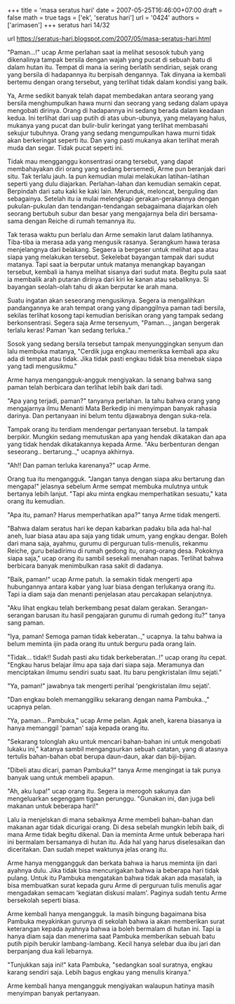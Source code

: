 +++
title = 'masa seratus hari'
date = 2007-05-25T16:46:00+07:00
draft = false
math = true
tags = ['ek', 'seratus hari']
url = '0424'
authors = ['arimasen']
+++
seratus hari 14/32 <!--more-->

url https://seratus-hari.blogspot.com/2007/05/masa-seratus-hari.html

"Paman...!" ucap Arme perlahan saat ia melihat sesosok tubuh yang dikenalinya tampak bersila dengan wajah yang pucat di sebuah batu di dalam hutan itu. Tempat di mana ia sering berlatih sendirian, sejak orang yang bersila di hadapannya itu berpisah dengannya. Tak dinyana ia kembali bertemu dengan orang tersebut, yang terlihat tidak dalam kondisi yang baik.

Ya, Arme sedikit banyak telah dapat membedakan antara seorang yang bersila menghumpulkan hawa murni dan seorang yang sedang dalam upaya mengobati dirinya. Orang di hadapannya ini sedang berada dalam keadaan kedua. Ini terlihat dari uap putih di atas ubun-ubunya, yang melayang halus, mukanya yang pucat dan bulir-bulir keringat yang terlihat membasahi sekujur tubuhnya. Orang yang sedang mengumpulkan hawa murni tidak akan berkeringat seperti itu. Dan yang pasti mukanya akan terlihat merah muda dan segar. Tidak pucat seperti ini.

Tidak mau mengganggu konsentrasi orang tersebut, yang dapat membahayakan diri orang yang sedang bersemedi, Arme pun beranjak dari situ. Tak terlalu jauh. Ia pun kemudian mulai melakukan latihan-latihan seperti yang dulu diajarkan. Perlahan-lahan dan kemudian semakin cepat. Berpindah dari satu kaki ke kaki lain. Merunduk, meloncat, berguling dan sebagainya. Setelah itu ia mulai melengkapi gerakan-gerakannya dengan pukulan-pukulan dan tendangan-tendangan sebagaimana diajarkan oleh seorang bertubuh subur dan besar yang mengajarnya bela diri bersama-sama dengan Reiche di rumah temannya itu.

Tak terasa waktu pun berlalu dan Arme semakin larut dalam latihannya. Tiba-tiba ia merasa ada yang mengusik rasanya. Serangkum hawa terasa menjelangnya dari belakang. Segaera ia bergeser untuk melihat apa atau siapa yang melakukan tersebut. Sekelebat bayangan tampak dari sudut matanya. Tapi saat ia berputar untuk matanya menangkap bayangan tersebut, kembali ia hanya melihat sisanya dari sudut mata. Begitu pula saat ia membalik arah putaran dirinya dari kiri ke kanan atau sebaliknya. Si bayangan seolah-olah tahu di akan berputar ke arah mana.

Suatu ingatan akan seseorang mengusiknya. Segera ia mengalihkan pandangannya ke arah tempat orang yang dipanggilnya paman tadi bersila, sekilas terlihat kosong tapi kemudian berisikan orang yang tampak sedang berkonsentrasi. Segera saja Arme tersenyum, "Paman..., jangan bergerak terlalu keras! Paman 'kan sedang terluka.."

Sosok yang sedang bersila tersebut tampak menyunggingkan senyum dan lalu membuka matanya, "Cerdik juga engkau memeriksa kembali apa aku ada di tempat atau tidak. Jika tidak pasti engkau tidak bisa menebak siapa yang tadi mengusikmu."

Arme hanya mengangguk-angguk mengiyakan. Ia senang bahwa sang paman telah berbicara dan terlihat lebih baik dari tadi.

"Apa yang terjadi, paman?" tanyanya perlahan. Ia tahu bahwa orang yang mengajarnya ilmu Menanti Mata Berkedip ini menyimpan banyak rahasia darinya. Dan pertanyaan ini belum tentu dijawabnya dengan suka-rela.

Tampak orang itu terdiam mendengar pertanyaan tersebut. Ia tampak berpikir. Mungkin sedang memutuskan apa yang hendak dikatakan dan apa yang tidak hendak dikatakannya kepada Arme. "Aku berbenturan dengan seseorang.. bertarung..," ucapnya akhirnya.

"Ah!! Dan paman terluka karenanya?" ucap Arme.

Orang tua itu mengangguk. "Jangan tanya dengan siapa aku bertarung dan mengapa!" jelasnya sebelum Arme sempat membuka mulutnya untuk bertanya lebih lanjut. "Tapi aku minta engkau memperhatikan sesuatu," kata orang itu kemudian.

"Apa itu, paman? Harus memperhatikan apa?" tanya Arme tidak mengerti.

"Bahwa dalam seratus hari ke depan kabarkan padaku bila ada hal-hal aneh, luar biasa atau apa saja yang tidak umum, yang engkau dengar. Boleh dari mana saja, ayahmu, gurumu di perguruan tulis-menulis, rekanmu Reiche, guru beladirimu di rumah gedong itu, orang-orang desa. Pokoknya siapa saja," ucap orang itu sambil sesekali menahan napas. Terlihat bahwa berbicara banyak menimbulkan rasa sakit di dadanya.

"Baik, paman!" ucap Arme patuh. Ia semakin tidak mengerti apa hubungannya antara kabar yang luar biasa dengan terlukanya orang itu. Tapi ia diam saja dan menanti penjelasan atau percakapan selanjutnya.

"Aku lihat engkau telah berkembang pesat dalam gerakan. Serangan-serangan barusan itu hasil pengajaran gurumu di rumah gedong itu?" tanya sang paman.

"Iya, paman! Semoga paman tidak keberatan..," ucapnya. Ia tahu bahwa ia belum meminta ijin pada orang itu untuk berguru pada orang lain.

"Tidak... tidak!! Sudah pasti aku tidak berkeberatan..!" ucap orang itu cepat. "Engkau harus belajar ilmu apa saja dari siapa saja. Meramunya dan menciptakan ilmumu sendiri suatu saat. Itu baru pengkristalan ilmu sejati."

"Ya, paman!" jawabnya tak mengerti perihal 'pengkristalan ilmu sejati'.

"Dan engkau boleh memanggilku sekarang dengan nama Pambuka..," ucapnya pelan.

"Ya, paman... Pambuka," ucap Arme pelan. Agak aneh, karena biasanya ia hanya memanggil 'paman' saja kepada orang itu.

"Sekarang tolonglah aku untuk mencari bahan-bahan ini untuk mengobati lukaku ini," katanya sambil mengangsurkan sebuah catatan, yang di atasnya tertulis bahan-bahan obat berupa daun-daun, akar dan biji-bijian.

"Dibeli atau dicari, paman Pambuka?" tanya Arme mengingat ia tak punya banyak uang untuk membeli apapun.

"Ah, aku lupa!" ucap orang itu. Segera ia merogoh sakunya dan mengeluarkan segenggam tigaan perunggu. "Gunakan ini, dan juga beli makanan untuk beberapa hari!"

Lalu ia menjelskan di mana sebaiknya Arme membeli bahan-bahan dan makanan agar tidak dicurigai orang. Di desa sebelah mungkin lebih baik, di mana Arme tidak begitu dikenal. Dan ia meminta Arme untuk beberapa hari ini bermalam bersamanya di hutan itu. Ada hal yang harus diselesaikan dan diceritakan. Dan sudah mepet waktunya jelas orang itu.

Arme hanya menggangguk dan berkata bahwa ia harus meminta ijin dari ayahnya dulu. Jika tidak bisa mencurigakan bahwa ia beberapa hari tidak pulang. Untuk itu Pambuka mengatakan bahwa tidak akan ada masalah, ia bisa membuatkan surat kepada guru Arme di perguruan tulis menulis agar mengadakan semacam 'kegiatan diskusi malam'. Paginya sudah tentu Arme bersekolah seperti biasa.

Arme kembali hanya mengangguk. Ia masih bingung bagaimana bisa Pambuka meyakinkan gurunya di sekolah bahwa ia akan memberikan surat keterangan kepada ayahnya bahwa ia boleh bermalam di hutan ini. Tapi ia hanya diam saja dan menerima saat Pambuka memberikan sebuah batu putih pipih berukir lambang-lambang. Kecil hanya selebar dua ibu jari dan berpanjang dua kali lebarnya.

"Tunjukkan saja ini!" kata Pambuka, "sedangkan soal suratnya, engkau karang sendiri saja. Lebih bagus engkau yang menulis kiranya."

Arme kembali hanya mengangguk mengiyakan walaupun hatinya masih menyimpan banyak pertanyaan.
